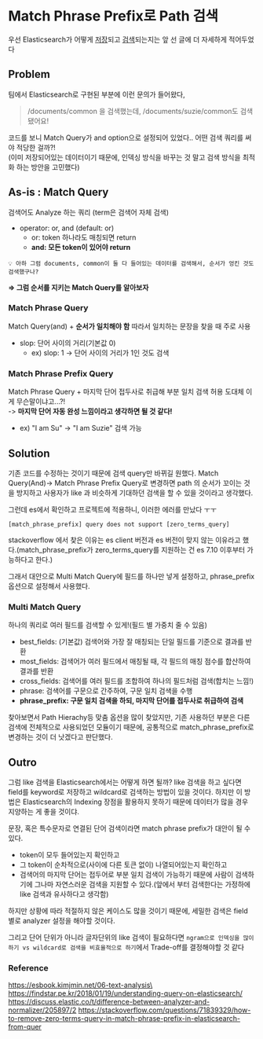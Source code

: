 # Match Phrase Prefix로 Path 검색



우선 Elasticsearch가 어떻게 [저장](elasticsearch.md)되고 [검색](elasticsearch-1.md)되는지는 앞 선 글에 더 자세하게 적어두었다



## Problem

팀에서 Elasticsearch로 구현된 부분에 이런 문의가 들어왔다,

> /documents/common 을 검색했는데, /documents/suzie/common도 검색됐어요!

코드를 보니 Match Query가 and option으로 설정되어 있었다.. 어떤 검색 쿼리를 써야 적당한 걸까?!\
(이미 저장되어있는 데이터이기 때문에, 인덱싱 방식을 바꾸는 것 말고 검색 방식을 최적화 하는 방안을 고민했다)



## As-is : Match Query

검색어도 Analyze 하는 쿼리 (term은 검색어 자체 검색)

* operator: or, and (default: or)
  * or: token 하나라도 매칭되면 return
  * **and: 모든 token이 있어야 return**

```
💡 아하 그럼 documents, common이 둘 다 들어있는 데이터를 검색해서, 순서가 엉킨 것도 검색했구나?
```



**⇒ 그럼 순서를 지키는 Match Query를 알아보자**

### Match Phrase Query

Match Query(and) + **순서가 일치해야 함** 따라서 일치하는 문장을 찾을 때 주로 사용

* slop: 단어 사이의 거리(기본값 0)
  * ex) slop: 1 -> 단어 사이의 거리가 1인 것도 검색

### Match Phrase Prefix Query

Match Phrase Query + 마지막 단어 접두사로 취급해 부분 일치 검색 허용 도대체 이게 무슨말이냐고...?! \
-> **마지막 단어 자동 완성 느낌이라고 생각하면 될 것 같다!**

* ex) "I am Su" -> "I am Suzie" 검색 가능



## Solution

기존 코드를 수정하는 것이기 때문에 검색 query만 바뀌길 원했다. Match Query(And)-> Match Phrase Prefix Query로 변경하면 path 의 순서가 꼬이는 것을 방지하고 사용자가 like 과 비슷하게 기대하던 검색을 할 수 있을 것이라고 생각했다.

그런데 es에서 확인하고 프로젝트에 적용하니, 이러한 에러를 만났다 ㅜㅜ

```
[match_phrase_prefix] query does not support [zero_terms_query]
```

stackoverflow 에서 찾은 이유는 es client 버전과 es 버전이 맞지 않는 이유라고 했다.(match\_phrase\_prefix가 zero\_terms\_query를 지원하는 건 es 7.10 이후부터 가능하다고 한다.)

그래서 대안으로 Multi Match Query에 필드를 하나만 넣게 설정하고, phrase\_prefix 옵션으로 설정해서 사용했다.

### Multi Match Query

하나의 쿼리로 여러 필드를 검색할 수 있게!(필드 별 가중치 줄 수 있음)

* best\_fields: (기본값) 검색어와 가장 잘 매칭되는 단일 필드를 기준으로 결과를 반환
* most\_fields: 검색어가 여러 필드에서 매칭될 때, 각 필드의 매칭 점수를 합산하여 결과를 반환
* cross\_fields: 검색어를 여러 필드를 조합하여 하나의 필드처럼 검색(합치는 느낌!)
* phrase: 검색어를 구문으로 간주하여, 구문 일치 검색을 수행
* **phrase\_prefix: 구문 일치 검색을 하되, 마지막 단어를 접두사로 취급하여 검색**



찾아보면서 Path Hierachy등 맞춤 옵션을 많이 찾았지만, 기존 사용하던 부분은 다른 검색에 전체적으로 사용되었던 모듈이기 때문에, 공통적으로 match\_phrase\_prefix로 변경하는 것이 더 낫겠다고 판단했다.



## Outro

그럼 like 검색을 Elasticsearch에서는 어떻게 하면 될까? like 검색을 하고 싶다면 field를 keyword로 저장하고 wildcard로 검색하는 방법이 있을 것이다. 하지만 이 방법은 Elasticsearch의 Indexing 장점을 활용하지 못하기 때문에 데이터가 많을 경우 지양하는 게 좋을 것이댜.

문장, 혹은 특수문자로 연결된 단어 검색이라면 match phrase prefix가 대안이 될 수 있다.&#x20;

* token이 모두 들어있는지 확인하고
* 그 token이 순차적으로(사이에 다른 토큰 없이) 나열되어있는지 확인하고
* 검색어의 마지막 단어는 접두어로 부분 일치 검색이 가능하기 때문에 사람이 검색하기에 그나마 자연스러운 검색을 지원할 수 있다.(앞에서 부터 검색한다는 가정하에 like 검색과 유사하다고 생각함)

하지만 상황에 따라 적절하지 않은 케이스도 많을 것이기 때문에, 세밀한 검색은 field 별로 analyzer 설정을 해야할 것이다.

그리고 단어 단위가 아니라 글자단위의 like 검색이 필요하다면 `ngram으로 인덱싱을 많이 하기 vs wildcard로 검색을 비효율적으로 하기`에서 Trade-off를 결정해야할 것 같다



### Reference

https://esbook.kimjmin.net/06-text-analysis\
https://findstar.pe.kr/2018/01/19/understanding-query-on-elasticsearch/ https://discuss.elastic.co/t/difference-between-analyzer-and-normalizer/205897/2 https://stackoverflow.com/questions/71839329/how-to-remove-zero-terms-query-in-match-phrase-prefix-in-elasticsearch-from-quer
